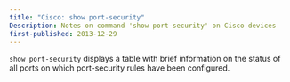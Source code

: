 ```yaml
---
title: "Cisco: show port-security"
Description: Notes on command 'show port-security' on Cisco devices
first-published: 2013-12-29
---
```


`show port-security` displays a table with brief information on the 
status of all ports on which port-security rules have been configured.
